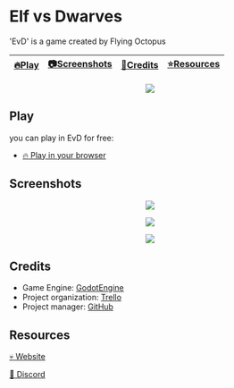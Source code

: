 # Elf vs Dwarves

'EvD' is a game created by Flying Octopus

| [:fire:Play](#Play) | [:camera:Screenshots](#screenshots) | [:wrench:Credits](#credits) | [:star:Resources](#resources) |
| ----- | ----------- | ----------- | ----------- |

<p align="center">
  <img src="https://trello-attachments.s3.amazonaws.com/5c3cf7fa31dd1986ee916543/5cec2cc909c5df75f3967d80/fbb680872d51bfb3d855ea0d7a9c6140/map_dwarf_1_concept.png" />
</p>

## Play

you can play in EvD for free:

- [:fire: Play in your browser](https://ajver.github.io/EvD/Export/)


## Screenshots

<p align="center">
  <img src="https://trello-attachments.s3.amazonaws.com/5d32cabb934e9a0d529f37dc/600x367/05589121fa70566eba6fca33904f8b25/obraz.png" />
</p>

<p align="center">
  <img src="https://trello-attachments.s3.amazonaws.com/5d32cabb934e9a0d529f37dc/600x368/e633e9d4c8f34e2fbcd3f3e1f749f389/obraz.png" />
</p>

<p align="center">
  <img src="https://trello-attachments.s3.amazonaws.com/5d32cabb934e9a0d529f37dc/600x366/a3f46e8f0290c5952995dcff40ede485/obraz.png" />
</p>

## Credits

- Game Engine: [GodotEngine](https://godotengine.org/)
- Project organization: [Trello](http://trello.com/)
- Project manager: [GitHub](http://github.com/)

## Resources
[:skull: Website](http://elf-vs-dwarves.pl/)

[:ghost: Discord](https://discord.gg/EFXXkr)
